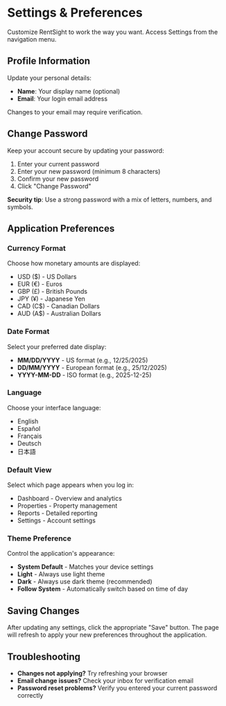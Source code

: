 # Settings & Preferences

Customize RentSight to work the way you want. Access Settings from the navigation menu.

## Profile Information

Update your personal details:
- **Name**: Your display name (optional)
- **Email**: Your login email address

Changes to your email may require verification.

## Change Password

Keep your account secure by updating your password:
1. Enter your current password
2. Enter your new password (minimum 8 characters)
3. Confirm your new password
4. Click "Change Password"

**Security tip**: Use a strong password with a mix of letters, numbers, and symbols.

## Application Preferences

### Currency Format

Choose how monetary amounts are displayed:
- USD ($) - US Dollars
- EUR (€) - Euros
- GBP (£) - British Pounds
- JPY (¥) - Japanese Yen
- CAD (C$) - Canadian Dollars
- AUD (A$) - Australian Dollars

### Date Format

Select your preferred date display:
- **MM/DD/YYYY** - US format (e.g., 12/25/2025)
- **DD/MM/YYYY** - European format (e.g., 25/12/2025)
- **YYYY-MM-DD** - ISO format (e.g., 2025-12-25)

### Language

Choose your interface language:
- English
- Español
- Français
- Deutsch
- 日本語

### Default View

Select which page appears when you log in:
- Dashboard - Overview and analytics
- Properties - Property management
- Reports - Detailed reporting
- Settings - Account settings

### Theme Preference

Control the application's appearance:
- **System Default** - Matches your device settings
- **Light** - Always use light theme
- **Dark** - Always use dark theme (recommended)
- **Follow System** - Automatically switch based on time of day

## Saving Changes

After updating any settings, click the appropriate "Save" button. The page will refresh to apply your new preferences throughout the application.

## Troubleshooting

- **Changes not applying?** Try refreshing your browser
- **Email change issues?** Check your inbox for verification email
- **Password reset problems?** Verify you entered your current password correctly

